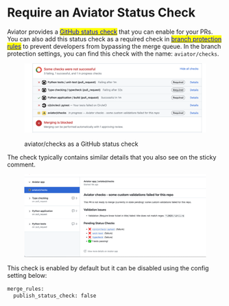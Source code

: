 # Require an Aviator Status Check

Aviator provides a [<mark style="color:blue;">GitHub status check</mark>](https://docs.github.com/en/pull-requests/collaborating-with-pull-requests/collaborating-on-repositories-with-code-quality-features/about-status-checks) that you can enable for your PRs. You can also add this status check as a required check in [<mark style="color:blue;">branch protection rules</mark>](https://docs.github.com/en/repositories/configuring-branches-and-merges-in-your-repository/managing-protected-branches/managing-a-branch-protection-rule) to prevent developers from bypassing the merge queue. In the branch protection settings, you can find this check with the name: `aviator/checks`.

<figure><img src="../../.gitbook/assets/Screen Shot 2023-04-20 at 9.51.52 AM.png" alt=""><figcaption><p>aviator/checks as a GitHub status check</p></figcaption></figure>

The check typically contains similar details that you also see on the sticky comment.

<figure><img src="../../.gitbook/assets/Screen Shot 2023-04-20 at 9.51.07 AM.png" alt=""><figcaption></figcaption></figure>

This check is enabled by default but it can be disabled using the config setting below:

```
merge_rules:
  publish_status_check: false
```
